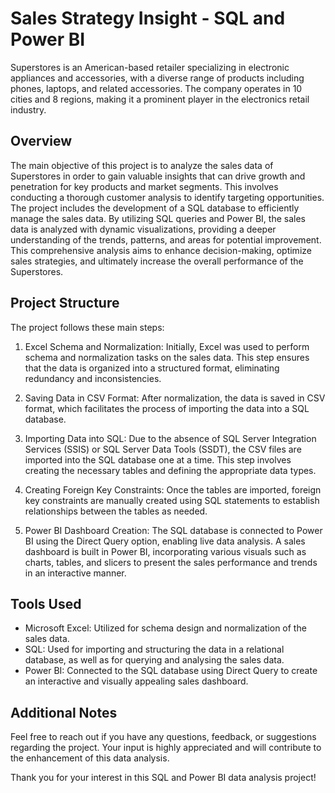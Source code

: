 # Sales Strategy Insight - SQL and Power BI

Superstores is an American-based retailer specializing in electronic appliances and accessories, with a diverse range of products including phones, laptops, and related accessories. The company operates in 10 cities and 8 regions, making it a prominent player in the electronics retail industry.

## Overview
The main objective of this project is to analyze the sales data of Superstores in order to gain valuable insights that can drive growth and penetration for key products and market segments. This involves conducting a thorough customer analysis to identify targeting opportunities. The project includes the development of a SQL database to efficiently manage the sales data. By utilizing SQL queries and Power BI, the sales data is analyzed with dynamic visualizations, providing a deeper understanding of the trends, patterns, and areas for potential improvement. This comprehensive analysis aims to enhance decision-making, optimize sales strategies, and ultimately increase the overall performance of the Superstores.

## Project Structure
The project follows these main steps:

1. Excel Schema and Normalization:
   Initially, Excel was used to perform schema and normalization tasks on the sales data. This step ensures that the data is organized into a structured format, eliminating redundancy and inconsistencies.

2. Saving Data in CSV Format:
   After normalization, the data is saved in CSV format, which facilitates the process of importing the data into a SQL database.

3. Importing Data into SQL:
   Due to the absence of SQL Server Integration Services (SSIS) or SQL Server Data Tools (SSDT), the CSV files are imported into the SQL database one at a time. This step involves creating the necessary tables and defining the appropriate data types.

4. Creating Foreign Key Constraints:
   Once the tables are imported, foreign key constraints are manually created using SQL statements to establish relationships between the tables as needed.

5. Power BI Dashboard Creation:
   The SQL database is connected to Power BI using the Direct Query option, enabling live data analysis. A sales dashboard is built in Power BI, incorporating various visuals such as charts, tables, and slicers to present the sales performance and trends in an interactive manner.

## Tools Used
- Microsoft Excel: Utilized for schema design and normalization of the sales data.
- SQL: Used for importing and structuring the data in a relational database, as well as for querying and analysing the sales data.
- Power BI: Connected to the SQL database using Direct Query to create an interactive and visually appealing sales dashboard.

## Additional Notes
Feel free to reach out if you have any questions, feedback, or suggestions regarding the project. Your input is highly appreciated and will contribute to the enhancement of this data analysis.

Thank you for your interest in this SQL and Power BI data analysis project!
